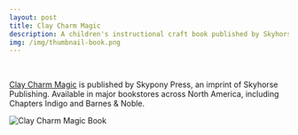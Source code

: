```yaml
---
layout: post
title: Clay Charm Magic
description: A children's instructional craft book published by Skyhorse Publishing
img: /img/thumbnail-book.png
---
```


<br/>

<a href="http://amzn.to/2tNCjin">Clay Charm Magic</a> is published by Skypony Press, an imprint of Skyhorse Publishing. Available in major bookstores across North America, including <span class="italics">Chapters Indigo</span> and <span class="italics">Barnes &amp; Noble</span>.

<img class="col three" src="{{ site.baseurl }}/img/thumbnail-book.png" alt="Clay Charm Magic Book" title="Clay Charm Magic book"/>